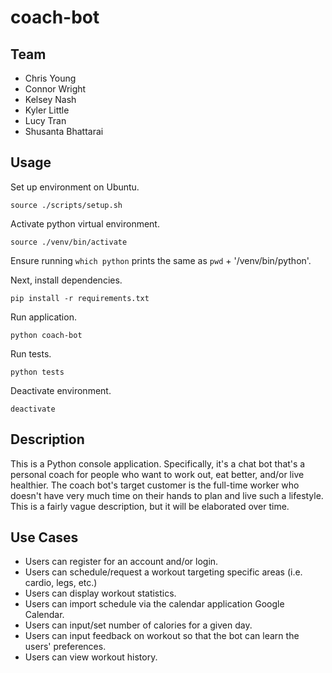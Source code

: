 # coach-bot

## Team
- Chris Young
- Connor Wright
- Kelsey Nash
- Kyler Little
- Lucy Tran
- Shusanta Bhattarai

## Usage
Set up environment on Ubuntu.
```
source ./scripts/setup.sh
```
Activate python virtual environment.
```
source ./venv/bin/activate
```
Ensure running ```which python``` prints the same as ```pwd``` + '/venv/bin/python'.

Next, install dependencies.
```
pip install -r requirements.txt
```
Run application.
```
python coach-bot
```
Run tests.
```
python tests
```
Deactivate environment.
```
deactivate
```

## Description
This is a Python console application. Specifically, it's a chat bot that's a 
personal coach for people who want to work out, eat better, and/or live 
healthier. The coach bot's target customer is the full-time worker who doesn't 
have very much time on their hands to plan and live such a lifestyle. This is 
a fairly vague description, but it will be elaborated over time.

## Use Cases
- Users can register for an account and/or login.
- Users can schedule/request a workout targeting specific areas (i.e. cardio, legs, etc.)
- Users can display workout statistics.
- Users can import schedule via the calendar application Google Calendar.
- Users can input/set number of calories for a given day.
- Users can input feedback on workout so that the bot can learn the users' preferences.
- Users can view workout history.